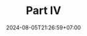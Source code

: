 ---
weight: 3600
title: "Part IV"
description: ""
icon: "article"
date: "2024-08-05T21:26:59+07:00"
lastmod: "2024-08-05T21:26:59+07:00"
draft: true
toc: true
---